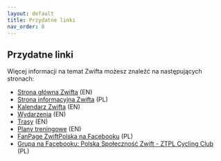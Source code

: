 ```yaml
---
layout: default
title: Przydatne linki
nav_order: 8
---
```


## Przydatne linki

Więcej informacji na temat Zwifta możesz znaleźć na następujących stronach:   

* [Strona główna Zwifta](https://www.zwift.com) (EN)  
* [Strona informacyjna Zwifta](https://ztpl.cc) (PL)   
* [Kalendarz Zwifta](https://zwiftinsider.com/schedule) (EN)  
* [Wydarzenia](https://www.zwift.com/eu/events) (EN)  
* [Trasy](https://zwiftinsider.com/routes) (EN)  
* [Plany treningowe](https://whatsonzwift.com/workouts) (EN)  
* [FanPage ZwiftPolska na Facebooku](https://www.facebook.com/ZwiftPolska) (PL)  
* [Grupa na Facebooku: Polska Społeczność Zwift - ZTPL Cycling Club](https://www.facebook.com/groups/zwift.polska) (PL)